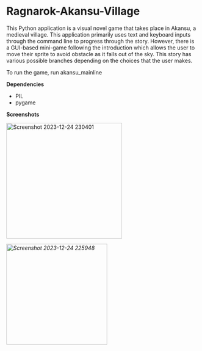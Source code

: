 # Ragnarok-Akansu-Village
This Python application is a visual novel game that takes place in Akansu, a medieval village. This application primarily uses text and keyboard inputs through the command line to progress through the story. However, there is a GUI-based mini-game following the introduction which allows the user to move their sprite to avoid obstacle as it falls out of the sky. This story has various possible branches depending on the choices that the user makes.

To run the game, run akansu_mainline

**Dependencies**

- PIL
- pygame

**Screenshots**

<img width="303" alt="Screenshot 2023-12-24 230401" src="https://github.com/YathusanK/Ragnarok-Akansu-Village/assets/131774105/38563b6f-913a-4834-bcd4-916309a57583">

*<img width="264" alt="Screenshot 2023-12-24 225948" src="https://github.com/YathusanK/Ragnarok-Akansu-Village/assets/131774105/4a7c8212-e34e-4d88-bc60-1329bd8d4f3d">*
